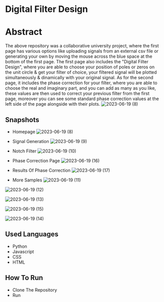 # Digital Filter Design

# Abstract 
The above repository was a collaborative university project, where the first page has various options like uploading signals from an external csv file or generating your own by moving the mouse across the blue space at the bottom of the first page. The first page also includes the "Digital Filter Design", where you are able to choose your position of poles or zeros on the unit circle & get your filter of choice, your filtered signal will be plotted simultaneously & dinamically with your original signal. As for the second page, it includes the phase correction for your filter, where you are able to choose the real and imaginary part, and you can add as many as you like, these values are then used to correct your previous filter from the first page, moreover you can see some standard phase correction values at the left side of the page alongside with their plots.
![2023-06-19 (8)](https://github.com/SaraElwatany/Digital-Filter-Design/assets/93448764/68264f07-b1a0-4a2d-b858-3f28176df385)

## Snapshots

- Homepage
![2023-06-19 (8)](https://github.com/SaraElwatany/Digital-Filter-Design/assets/93448764/68264f07-b1a0-4a2d-b858-3f28176df385)

- Signal Generation
![2023-06-19 (9)](https://github.com/SaraElwatany/Digital-Filter-Design/assets/93448764/0a2c71a6-132f-415a-a7a1-c4dfae814992)

- Notch Filter
![2023-06-19 (10)](https://github.com/SaraElwatany/Digital-Filter-Design/assets/93448764/019f785c-a63c-4e45-8828-a5eebc559323)

- Phase Correction Page
![2023-06-19 (16)](https://github.com/SaraElwatany/Digital-Filter-Design/assets/93448764/e027f4bc-5962-43db-bcb4-63981300c77a)

- Results Of Phase Correction
![2023-06-19 (17)](https://github.com/SaraElwatany/Digital-Filter-Design/assets/93448764/af32d050-c278-47fd-a43e-84c8a86353d2)

- More Samples
![2023-06-19 (11)](https://github.com/SaraElwatany/Digital-Filter-Design/assets/93448764/a73c0f67-b2b8-4d35-ae92-45a564ac1316)

![2023-06-19 (12)](https://github.com/SaraElwatany/Digital-Filter-Design/assets/93448764/953652aa-d37d-43f6-98cb-1f241bab539a)

![2023-06-19 (13)](https://github.com/SaraElwatany/Digital-Filter-Design/assets/93448764/7adb7a32-e71d-4c7f-a3ba-104c20b924de)

![2023-06-19 (15)](https://github.com/SaraElwatany/Digital-Filter-Design/assets/93448764/3cf8a965-86ff-4343-8bcc-b638b7fc0c78)

![2023-06-19 (14)](https://github.com/SaraElwatany/Digital-Filter-Design/assets/93448764/e4d8420c-c9f6-4794-a9c8-95e77f9cad4c)


## Used Languages 
- Python
- Javascript
- CSS
- HTML


## How To Run
- Clone The Repository
- Run 
